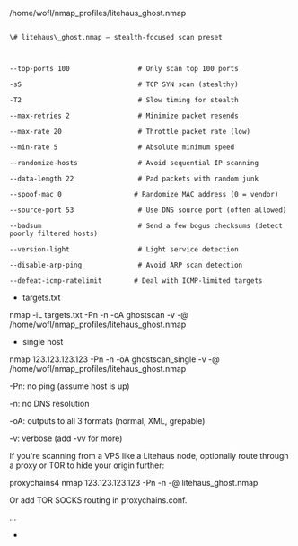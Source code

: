 /home/wofl/nmap\_profiles/litehaus\_ghost.nmap



```

\# litehaus\_ghost.nmap — stealth-focused scan preset



--top-ports 100                 # Only scan top 100 ports

-sS                             # TCP SYN scan (stealthy)

-T2                             # Slow timing for stealth

--max-retries 2                 # Minimize packet resends

--max-rate 20                   # Throttle packet rate (low)

--min-rate 5                    # Absolute minimum speed

--randomize-hosts               # Avoid sequential IP scanning

--data-length 22                # Pad packets with random junk

--spoof-mac 0                  # Randomize MAC address (0 = vendor)

--source-port 53                # Use DNS source port (often allowed)

--badsum                        # Send a few bogus checksums (detect poorly filtered hosts)

--version-light                 # Light service detection

--disable-arp-ping              # Avoid ARP scan detection

--defeat-icmp-ratelimit        # Deal with ICMP-limited targets

```



* targets.txt

nmap -iL targets.txt -Pn -n -oA ghostscan -v -@ /home/wofl/nmap\_profiles/litehaus\_ghost.nmap



* single host

nmap 123.123.123.123 -Pn -n -oA ghostscan\_single -v -@ /home/wofl/nmap\_profiles/litehaus\_ghost.nmap



-Pn: no ping (assume host is up)

-n: no DNS resolution

-oA: outputs to all 3 formats (normal, XML, grepable)

-v: verbose (add -vv for more)





If you're scanning from a VPS like a Litehaus node, optionally route through a proxy or TOR to hide your origin further:

proxychains4 nmap 123.123.123.123 -Pn -n -@ litehaus\_ghost.nmap

Or add TOR SOCKS routing in proxychains.conf.





…





* 



